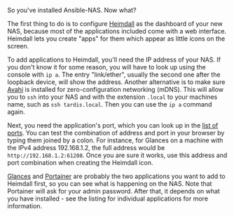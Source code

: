 So you've installed Ansible-NAS. Now what?

The first thing to do is to configure [Heimdall](https://heimdall.site/) as the
dashboard of your new NAS, because most of the applications included come with a web
interface. Heimdall lets you create "apps" for them which appear as little icons on the
screen.

To add applications to Heimdall, you'll need the IP address of your NAS. If you don't
know it for some reason, you will have to look up using the console with `ip a`. The
entry "link/ether", usually the second one after the loopback device, will show the
address. Another alternative is to make sure [Avahi](https://www.avahi.org/) is
installed for zero-configuration networking (mDNS). This will allow you to `ssh` into
your NAS and with the extension `.local` to your machines name, such as
`ssh tardis.local`. Then you can use the `ip a` command again.

Next, you need the application's port, which you can look up in the
[list of ports](configuration/application_ports.md). You can test the combination of
address and port in your browser by typing them joined by a colon. For instance, for
Glances on a machine with the IPv4 address 192.168.1.2, the full address would be
`http://192.168.1.2:61208`. Once you are sure it works, use this address and port
combination when creating the Heimdall icon.

[Glances](https://nicolargo.github.io/glances/) and
[Portainer](https://www.portainer.io/) are probably the two applications you want to add
to Heimdall first, so you can see what is happening on the NAS. Note that Portainer will
ask for your admin password. After that, it depends on what you have installed - see the
listing for individual applications for more information.
